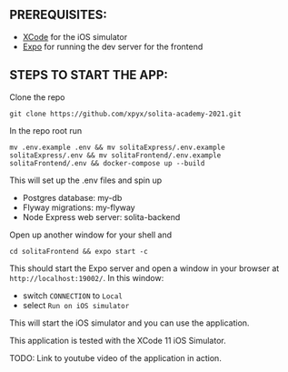 ## PREREQUISITES:

- [XCode](https://developer.apple.com/xcode/) for the iOS simulator
- [Expo](https://github.com/expo/expo-cli) for running the dev server for the frontend

## STEPS TO START THE APP:

Clone the repo

    git clone https://github.com/xpyx/solita-academy-2021.git

In the repo root run 

    mv .env.example .env && mv solitaExpress/.env.example solitaExpress/.env && mv solitaFrontend/.env.example solitaFrontend/.env && docker-compose up --build

This will set up the .env files and spin up

- Postgres database: my-db
- Flyway migrations: my-flyway
- Node Express web server: solita-backend

Open up another window for your shell and

    cd solitaFrontend && expo start -c

This should start the Expo server and open a window in your browser at `http://localhost:19002/`. In this window:
- switch `CONNECTION` to `Local`
- select `Run on iOS simulator`

This will start the iOS simulator and you can use the application.

This application is tested with the XCode 11 iOS Simulator.

TODO: Link to youtube video of the application in action.
